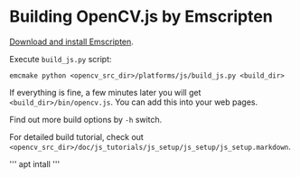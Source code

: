 Building OpenCV.js by Emscripten
=====

[Download and install Emscripten](https://emscripten.org/docs/getting_started/downloads.html).

Execute `build_js.py` script:
```
emcmake python <opencv_src_dir>/platforms/js/build_js.py <build_dir>
```

If everything is fine, a few minutes later you will get `<build_dir>/bin/opencv.js`. You can add this into your web pages.

Find out more build options by `-h` switch.

For detailed build tutorial, check out `<opencv_src_dir>/doc/js_tutorials/js_setup/js_setup/js_setup.markdown`.

'''
apt intall 
'''
